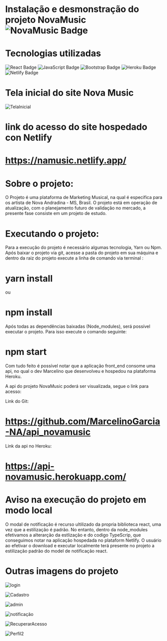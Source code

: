 # Instalação e desmonstração do projeto NovaMusic ![NovaMusic Badge](https://lh3.googleusercontent.com/a-/AOh14GhoVJCc7Joh5HHxaHCBP57zRAyg_9OHVul2FhCK=s96-c-rg-br100)

# Tecnologias utilizadas 
![React Badge](https://img.shields.io/badge/React-20232A?style=for-the-badge&logo=react&logoColor=61DAFB) ![JavaScript Badge]( https://img.shields.io/badge/JavaScript-F7DF1E?style=for-the-badge&logo=javascript&logoColor=black) ![Bootstrap Badge](https://img.shields.io/badge/Bootstrap-563D7C?style=for-the-badge&logo=bootstrap&logoColor=white) ![Heroku Badge](https://img.shields.io/badge/Heroku-430098?style=for-the-badge&logo=heroku&logoColor=white) ![Netlify Badge](	https://img.shields.io/badge/Netlify-00C7B7?style=for-the-badge&logo=netlify&logoColor=white)

# Tela inicial do site Nova Music
![TelaInicial](https://user-images.githubusercontent.com/64509713/153658063-49323af4-6bfa-4bd9-b357-ddea46ed2c3d.png)

 # link do acesso do site hospedado con Netlify
 
 # https://namusic.netlify.app/

# Sobre o projeto:

O Projeto é uma plataforma de Marketing Musical, na qual é especifica para os artista de Nova Andradina - MS, Brasil. O projeto está em operação de atualização, com o planejamento futuro de validação no mercado, a presente fase consiste em um projeto de estudo.


# Executando o projeto: 

Para a execução do projeto é necessário algumas tecnologia, Yarn ou Npm. Após baixar o projeto via git, acesse a pasta do projeto em sua máquina e dentro da raiz do projeto execute a linha de comando via terminal :

# yarn install 

ou 

# npm install

Após todas as dependências baixadas (Node_modules), será possível executar o projeto. Para isso execute o comando seguinte:

# npm start 

Com tudo feito é possível notar que a aplicação front_end consome uma api, no qual o dev Marcelino que desenvolveu e hospedou na plataforma Heroku. 

A api do projeto NovaMusic poderá ser visualizada, segue o link para acesso:

Link do Git:
# https://github.com/MarcelinoGarcia-NA/api_novamusic

Link da api no Heroku:

# https://api-novamusic.herokuapp.com/

# Aviso na execução do projeto em modo local

O modal de notificação é recurso ultilizado da propria biblioteca react, uma vez que a estilização é padrão. No entanto, dentro da node_modules efetivamos a alterarção da estlização e do codigo TypeScrip, que conseguimos notar na aplicação hospedada no plataform Netlify. O usuário ao efetivar o download e executar localmente terá presente no projeto a estilização padrão do model de notificação react.

# Outras imagens do projeto

![login](https://user-images.githubusercontent.com/64509713/153660440-fb8852e2-ea9c-40cc-b1df-6905c529b383.png)

![Cadastro](https://user-images.githubusercontent.com/64509713/153660567-2d17b4af-a3f3-41b8-9a9b-a02c7fa84f86.png)

![admin](https://user-images.githubusercontent.com/64509713/153660725-1fb75e87-88a4-4eeb-9bcd-bb9dd8cc4ecf.png)

![notificação](https://user-images.githubusercontent.com/64509713/153660910-83c550af-c93a-4c8d-946c-8792bd2b8f8c.png)

![RecuperarAcesso](https://user-images.githubusercontent.com/64509713/153661113-75ca23c7-76a9-41f0-b5a9-dfe5c7b29a51.png)

![Perfil2](https://user-images.githubusercontent.com/64509713/153661129-92fabbe7-b4fb-4e83-a711-56ec704f5775.png)



